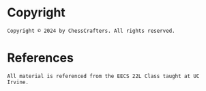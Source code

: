 # Copyright
    Copyright © 2024 by ChessCrafters. All rights reserved. 

# References
    All material is referenced from the EECS 22L Class taught at UC Irvine.

